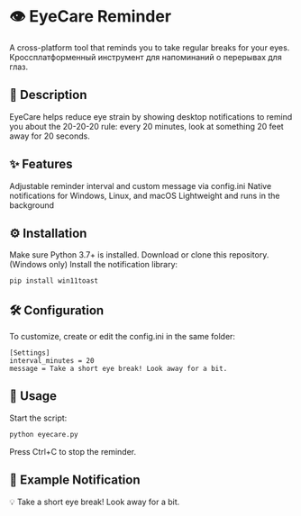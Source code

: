 # 👁️ EyeCare Reminder
A cross-platform tool that reminds you to take regular breaks for your eyes.
Кроссплатформенный инструмент для напоминаний о перерывах для глаз.

## 📝 Description
EyeCare helps reduce eye strain by showing desktop notifications to remind you about the 20-20-20 rule: every 20 minutes, look at something 20 feet away for 20 seconds.

## ✨ Features
Adjustable reminder interval and custom message via config.ini
Native notifications for Windows, Linux, and macOS
Lightweight and runs in the background

## ⚙️ Installation
Make sure Python 3.7+ is installed.
Download or clone this repository.
(Windows only) Install the notification library:

```bash
pip install win11toast
```

## 🛠️ Configuration
To customize, create or edit the config.ini in the same folder:

```
[Settings]
interval_minutes = 20
message = Take a short eye break! Look away for a bit.
```


## 🚀 Usage
Start the script:

```bash
python eyecare.py
```
Press Ctrl+C to stop the reminder.

## 🔔 Example Notification
💡 Take a short eye break! Look away for a bit.